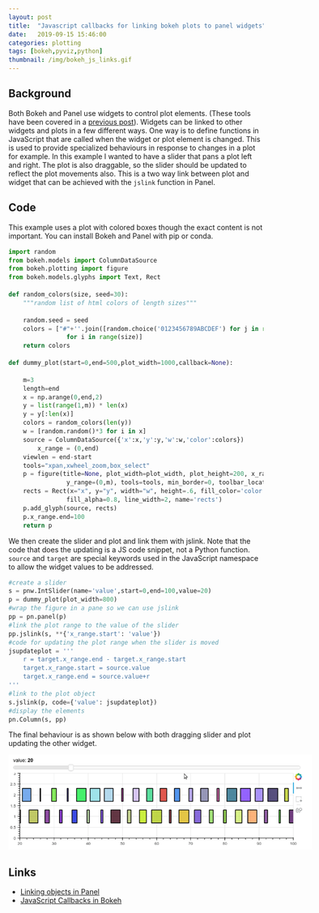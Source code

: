 ```yaml
---
layout: post
title:  "Javascript callbacks for linking bokeh plots to panel widgets"
date:   2019-09-15 15:46:00
categories: plotting
tags: [bokeh,pyviz,python]
thumbnail: /img/bokeh_js_links.gif
---
```


## Background

Both Bokeh and Panel use widgets to control plot elements. (These tools have been covered in a [previous post](pyviz-panel)). Widgets can be linked to other widgets and plots in a few different ways. One way is to define functions in JavaScript that are called when the widget or plot element is changed. This is used to provide specialized behaviours in response to changes in a plot for example. In this example I wanted to have a slider that pans a plot left and right. The plot is also draggable, so the slider should be updated to reflect the plot movements also. This is a two way link between plot and widget that can be achieved with the `jslink` function in Panel.

## Code

This example uses a plot with colored boxes though the exact content is not important. You can install Bokeh and Panel with pip or conda.

```python
import random
from bokeh.models import ColumnDataSource
from bokeh.plotting import figure
from bokeh.models.glyphs import Text, Rect

def random_colors(size, seed=30):
    """random list of html colors of length sizes"""

    random.seed = seed    
    colors = ["#"+''.join([random.choice('0123456789ABCDEF') for j in range(6)])
                for i in range(size)]
    return colors

def dummy_plot(start=0,end=500,plot_width=1000,callback=None):

    m=3
    length=end
    x = np.arange(0,end,2)   
    y = list(range(1,m)) * len(x)
    y = y[:len(x)]
    colors = random_colors(len(y))
    w = [random.random()*3 for i in x]    
    source = ColumnDataSource({'x':x,'y':y,'w':w,'color':colors})
        x_range = (0,end)
    viewlen = end-start
    tools="xpan,xwheel_zoom,box_select"
    p = figure(title=None, plot_width=plot_width, plot_height=200, x_range=x_range,
                y_range=(0,m), tools=tools, min_border=0, toolbar_location='right')
    rects = Rect(x="x", y="y", width="w", height=.6, fill_color='color',
                fill_alpha=0.8, line_width=2, name='rects')
    p.add_glyph(source, rects)
    p.x_range.end=100
    return p
```

We then create the slider and plot and link them with jslink. Note that the code that does the updating is a JS code snippet, not a Python function. `source` and `target` are special keywords used in the JavaScript namespace to allow the widget values to be addressed.

```python
#create a slider
s = pnw.IntSlider(name='value',start=0,end=100,value=20)
p = dummy_plot(plot_width=800)
#wrap the figure in a pane so we can use jslink
pp = pn.panel(p)
#link the plot range to the value of the slider
pp.jslink(s, **{'x_range.start': 'value'})
#code for updating the plot range when the slider is moved
jsupdateplot = '''
    r = target.x_range.end - target.x_range.start
    target.x_range.start = source.value
    target.x_range.end = source.value+r
'''
#link to the plot object
s.jslink(p, code={'value': jsupdateplot})
#display the elements
pn.Column(s, pp)
```

The final behaviour is as shown below with both dragging slider and plot updating the other widget.

  <div style="width: 650px;">
  <a href="/img/bokeh_js_links.gif"> <img src="/img/bokeh_js_links.gif" width="600px"></a>
  </div>

## Links

* [Linking objects in Panel](https://panel.pyviz.org/user_guide/Links.html)
* [JavaScript Callbacks in Bokeh](https://bokeh.pydata.org/en/latest/docs/user_guide/interaction/callbacks.html)
